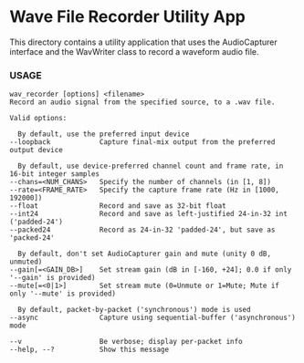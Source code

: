 # Wave File Recorder Utility App

This directory contains a utility application that uses the AudioCapturer interface and the
WavWriter class to record a waveform audio file.

### USAGE

    wav_recorder [options] <filename>
    Record an audio signal from the specified source, to a .wav file.

    Valid options:

      By default, use the preferred input device
    --loopback            Capture final-mix output from the preferred output device

      By default, use device-preferred channel count and frame rate, in 16-bit integer samples
    --chans=<NUM_CHANS>   Specify the number of channels (in [1, 8])
    --rate=<FRAME_RATE>   Specify the capture frame rate (Hz in [1000, 192000])
    --float               Record and save as 32-bit float
    --int24               Record and save as left-justified 24-in-32 int ('padded-24')
    --packed24            Record as 24-in-32 'padded-24', but save as 'packed-24'

      By default, don't set AudioCapturer gain and mute (unity 0 dB, unmuted)
    --gain[=<GAIN_DB>]    Set stream gain (dB in [-160, +24]; 0.0 if only '--gain' is provided)
    --mute[=<0|1>]        Set stream mute (0=Unmute or 1=Mute; Mute if only '--mute' is provided)

      By default, packet-by-packet ('synchronous') mode is used
    --async               Capture using sequential-buffer ('asynchronous') mode

    --v                   Be verbose; display per-packet info
    --help, --?           Show this message
